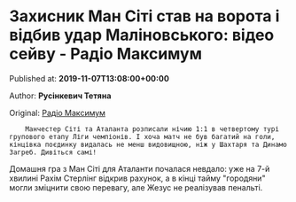 
# Захисник Ман Сіті став на ворота і відбив удар Маліновського: відео сейву - Радіо Максимум

Published at: **2019-11-07T13:08:00+00:00**

Author: **Русінкевич Тетяна**

Original: [Радіо Максимум](https://maximum.fm/zahisnik-man-siti-stav-na-vorota-i-vidbiv-udar-malinovskogo-video-sejvu_n169197)


        Манчестер Сіті та Аталанта розписали нічию 1:1 в четвертому турі групового етапу Ліги чемпіонів. І хоча матч не був багатий на голи, кінцівка поєдинку видалась не менш видовищною, ніж у Шахтаря та Динамо Загреб. Дивіться самі!
      
Домашня гра з Ман Сіті для Аталанти почалася невдало: уже на 7-й хвилині Рахім Стерлінг відкрив рахунок, а в кінці тайму "городяни" могли зміцнити свою перевагу, але Жезус не реалізував пенальті.
